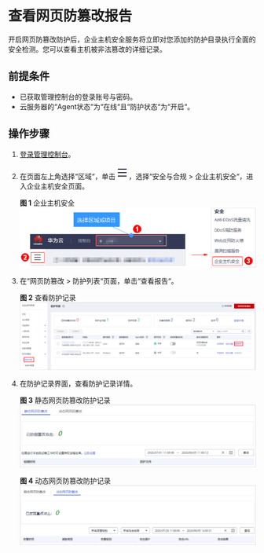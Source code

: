 # 查看网页防篡改报告<a name="hss_01_0087"></a>

开启网页防篡改防护后，企业主机安全服务将立即对您添加的防护目录执行全面的安全检测。您可以查看主机被非法篡改的详细记录。

## 前提条件<a name="section2256777914731"></a>

-   已获取管理控制台的登录账号与密码。
-   云服务器的“Agent状态“为“在线“且“防护状态“为“开启“。

## 操作步骤<a name="section91502117917"></a>

1.  [登录管理控制台](https://console.huaweicloud.com)。
2.  在页面左上角选择“区域“，单击![](figures/icon-servicelist.png)，选择“安全与合规  \>  企业主机安全“，进入企业主机安全页面。

    **图 1**  企业主机安全<a name="hss_01_0229_fig65591238182410"></a>  
    ![](figures/企业主机安全.png "企业主机安全")

3.  在“网页防篡改  \>  防护列表“页面，单击“查看报告“。

    **图 2**  查看防护记录<a name="fig1581612613918"></a>  
    ![](figures/查看防护记录.png "查看防护记录")

4.  在防护记录界面，查看防护记录详情。

    **图 3**  静态网页防篡改防护记录<a name="fig138160619911"></a>  
    ![](figures/静态网页防篡改防护记录.png "静态网页防篡改防护记录")

    **图 4**  动态网页防篡改防护记录<a name="fig1781796195"></a>  
    ![](figures/动态网页防篡改防护记录.png "动态网页防篡改防护记录")


